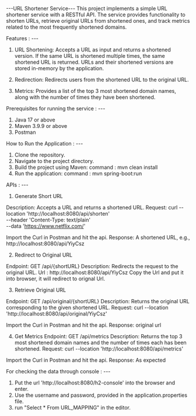 ---URL Shortener Service---
This project implements a simple URL shortener service with a RESTful API. The service provides functionality to shorten URLs, 
retrieve original URLs from shortened ones, and track metrics related to the most frequently shortened domains.

Features : ---
1. URL Shortening:
Accepts a URL as input and returns a shortened version. If the same URL is shortened multiple times, the same shortened URL is returned.
URLs and their shortened versions are stored in-memory by the application.

2. Redirection:
Redirects users from the shortened URL to the original URL.

3. Metrics:
Provides a list of the top 3 most shortened domain names, along with the number of times they have been shortened.

Prerequisites for running the service : ---
1. Java 17 or above
2. Maven 3.9.9 or above
3. Postman

How to Run the Application : ---
1. Clone the repository.
2. Navigate to the project directory.
3. Build the project using Maven:
command : mvn clean install
4. Run the application:
command : mvn spring-boot:run

APIs : ---
1. Generate Short URL

Description: Accepts a URL and returns a shortened URL.
Request:
curl --location 'http://localhost:8080/api/shorten' \
--header 'Content-Type: text/plain' \
--data 'https://www.netflix.com/'

Import the Curl in Postman and hit the api.
Response: A shortened URL, e.g., http://localhost:8080/api/YiyCsz

2. Redirect to Original URL

Endpoint: GET /api/{shortURL}
Description: Redirects the request to the original URL.
Url : http://localhost:8080/api/YiyCsz
Copy the Url and put it into browser, it will redirect to orignal Url.

3. Retrieve Original URL

Endpoint: GET /api/original/{shortURL}
Description: Returns the original URL corresponding to the given shortened URL.
Request:
curl --location 'http://localhost:8080/api/original/YiyCsz'

Import the Curl in Postman and hit the api.
Response: original url

4. Get Metrics
Endpoint: GET /api/metrics
Description: Returns the top 3 most shortened domain names and the number of times each has been shortened.
Request:
curl --location 'http://localhost:8080/api/metrics'

Import the Curl in Postman and hit the api.
Response: As expected

For checking the data through console : ---
1. Put the url 'http://localhost:8080/h2-console' into the browser and enter.
2. Use the username and password, provided in the application.properties file.
3. run "Select * From URL_MAPPING" in the editor.









